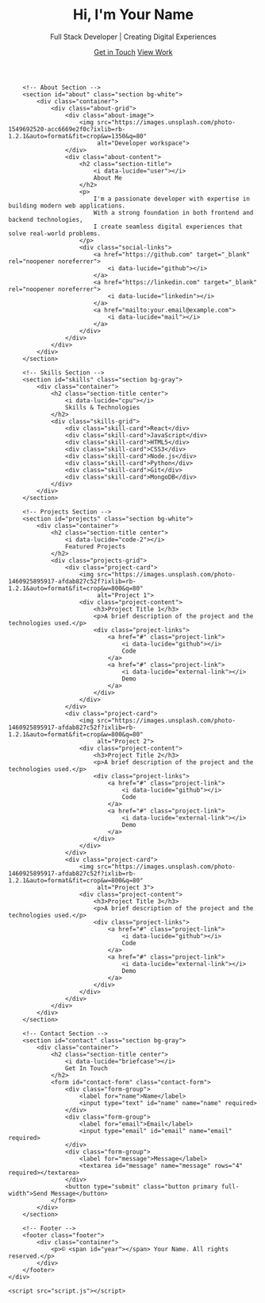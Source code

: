 <!DOCTYPE html>
<html lang="en">
<head>
    <meta charset="UTF-8">
    <meta name="viewport" content="width=device-width, initial-scale=1.0">
    <title>Your Portfolio</title>
    <link rel="stylesheet" href="style.css">
    <script src="https://unpkg.com/lucide@latest"></script>
</head>
<body>
    <div class="min-h-screen bg-gray-50">
        <!-- Hero Section -->
        <header class="hero">
            <div class="container">
                <h1>Hi, I'm <span class="accent">Your Name</span></h1>
                <p class="subtitle">Full Stack Developer | Creating Digital Experiences</p>
                <div class="button-group">
                    <a href="#contact" class="button primary">Get in Touch</a>
                    <a href="#projects" class="button secondary">View Work</a>
                </div>
            </div>
        </header>

        <!-- About Section -->
        <section id="about" class="section bg-white">
            <div class="container">
                <div class="about-grid">
                    <div class="about-image">
                        <img src="https://images.unsplash.com/photo-1549692520-acc6669e2f0c?ixlib=rb-1.2.1&auto=format&fit=crop&w=1350&q=80" 
                             alt="Developer workspace">
                    </div>
                    <div class="about-content">
                        <h2 class="section-title">
                            <i data-lucide="user"></i>
                            About Me
                        </h2>
                        <p>
                            I'm a passionate developer with expertise in building modern web applications.
                            With a strong foundation in both frontend and backend technologies,
                            I create seamless digital experiences that solve real-world problems.
                        </p>
                        <div class="social-links">
                            <a href="https://github.com" target="_blank" rel="noopener noreferrer">
                                <i data-lucide="github"></i>
                            </a>
                            <a href="https://linkedin.com" target="_blank" rel="noopener noreferrer">
                                <i data-lucide="linkedin"></i>
                            </a>
                            <a href="mailto:your.email@example.com">
                                <i data-lucide="mail"></i>
                            </a>
                        </div>
                    </div>
                </div>
            </div>
        </section>

        <!-- Skills Section -->
        <section id="skills" class="section bg-gray">
            <div class="container">
                <h2 class="section-title center">
                    <i data-lucide="cpu"></i>
                    Skills & Technologies
                </h2>
                <div class="skills-grid">
                    <div class="skill-card">React</div>
                    <div class="skill-card">JavaScript</div>
                    <div class="skill-card">HTML5</div>
                    <div class="skill-card">CSS3</div>
                    <div class="skill-card">Node.js</div>
                    <div class="skill-card">Python</div>
                    <div class="skill-card">Git</div>
                    <div class="skill-card">MongoDB</div>
                </div>
            </div>
        </section>

        <!-- Projects Section -->
        <section id="projects" class="section bg-white">
            <div class="container">
                <h2 class="section-title center">
                    <i data-lucide="code-2"></i>
                    Featured Projects
                </h2>
                <div class="projects-grid">
                    <div class="project-card">
                        <img src="https://images.unsplash.com/photo-1460925895917-afdab827c52f?ixlib=rb-1.2.1&auto=format&fit=crop&w=800&q=80" 
                             alt="Project 1">
                        <div class="project-content">
                            <h3>Project Title 1</h3>
                            <p>A brief description of the project and the technologies used.</p>
                            <div class="project-links">
                                <a href="#" class="project-link">
                                    <i data-lucide="github"></i>
                                    Code
                                </a>
                                <a href="#" class="project-link">
                                    <i data-lucide="external-link"></i>
                                    Demo
                                </a>
                            </div>
                        </div>
                    </div>
                    <div class="project-card">
                        <img src="https://images.unsplash.com/photo-1460925895917-afdab827c52f?ixlib=rb-1.2.1&auto=format&fit=crop&w=800&q=80" 
                             alt="Project 2">
                        <div class="project-content">
                            <h3>Project Title 2</h3>
                            <p>A brief description of the project and the technologies used.</p>
                            <div class="project-links">
                                <a href="#" class="project-link">
                                    <i data-lucide="github"></i>
                                    Code
                                </a>
                                <a href="#" class="project-link">
                                    <i data-lucide="external-link"></i>
                                    Demo
                                </a>
                            </div>
                        </div>
                    </div>
                    <div class="project-card">
                        <img src="https://images.unsplash.com/photo-1460925895917-afdab827c52f?ixlib=rb-1.2.1&auto=format&fit=crop&w=800&q=80" 
                             alt="Project 3">
                        <div class="project-content">
                            <h3>Project Title 3</h3>
                            <p>A brief description of the project and the technologies used.</p>
                            <div class="project-links">
                                <a href="#" class="project-link">
                                    <i data-lucide="github"></i>
                                    Code
                                </a>
                                <a href="#" class="project-link">
                                    <i data-lucide="external-link"></i>
                                    Demo
                                </a>
                            </div>
                        </div>
                    </div>
                </div>
            </div>
        </section>

        <!-- Contact Section -->
        <section id="contact" class="section bg-gray">
            <div class="container">
                <h2 class="section-title center">
                    <i data-lucide="briefcase"></i>
                    Get In Touch
                </h2>
                <form id="contact-form" class="contact-form">
                    <div class="form-group">
                        <label for="name">Name</label>
                        <input type="text" id="name" name="name" required>
                    </div>
                    <div class="form-group">
                        <label for="email">Email</label>
                        <input type="email" id="email" name="email" required>
                    </div>
                    <div class="form-group">
                        <label for="message">Message</label>
                        <textarea id="message" name="message" rows="4" required></textarea>
                    </div>
                    <button type="submit" class="button primary full-width">Send Message</button>
                </form>
            </div>
        </section>

        <!-- Footer -->
        <footer class="footer">
            <div class="container">
                <p>© <span id="year"></span> Your Name. All rights reserved.</p>
            </div>
        </footer>
    </div>

    <script src="script.js"></script>
</body>
</html>
